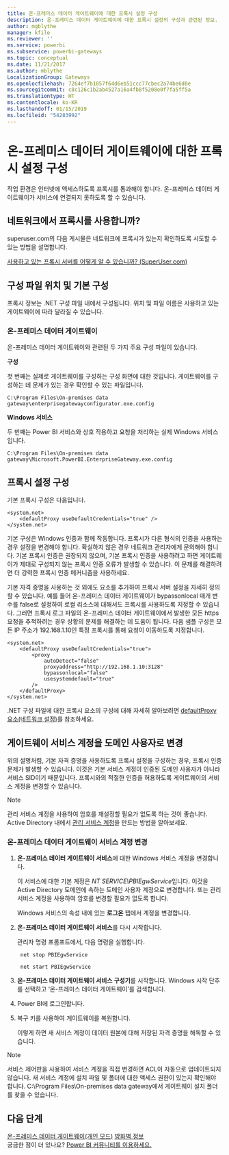 ```yaml
---
title: 온-프레미스 데이터 게이트웨이에 대한 프록시 설정 구성
description: 온-프레미스 데이터 게이트웨이에 대한 프록시 설정의 구성과 관련된 정보.
author: mgblythe
manager: kfile
ms.reviewer: ''
ms.service: powerbi
ms.subservice: powerbi-gateways
ms.topic: conceptual
ms.date: 11/21/2017
ms.author: mblythe
LocalizationGroup: Gateways
ms.openlocfilehash: 7264ef7b1057f64d6eb51ccc77cbec2a74be6d0e
ms.sourcegitcommit: c8c126c1b2ab4527a16a4fb8f5208e0f7fa5ff5a
ms.translationtype: HT
ms.contentlocale: ko-KR
ms.lasthandoff: 01/15/2019
ms.locfileid: "54283992"
---
```

# <a name="configuring-proxy-settings-for-the-on-premises-data-gateway"></a>온-프레미스 데이터 게이트웨이에 대한 프록시 설정 구성
작업 환경은 인터넷에 액세스하도록 프록시를 통과해야 합니다. 온-프레미스 데이터 게이트웨이가 서비스에 연결되지 못하도록 할 수 있습니다.

## <a name="does-your-network-use-a-proxy"></a>네트워크에서 프록시를 사용합니까?
superuser.com의 다음 게시물은 네트워크에 프록시가 있는지 확인하도록 시도할 수 있는 방법을 설명합니다.

[사용하고 있는 프록시 서버를 어떻게 알 수 있습니까? (SuperUser.com)](https://superuser.com/questions/346372/how-do-i-know-what-proxy-server-im-using)

## <a name="configuration-file-location-and-default-configuration"></a>구성 파일 위치 및 기본 구성
프록시 정보는 .NET 구성 파일 내에서 구성됩니다. 위치 및 파일 이름은 사용하고 있는 게이트웨이에 따라 달라질 수 있습니다.

### <a name="on-premises-data-gateway"></a>온-프레미스 데이터 게이트웨이
온-프레미스 데이터 게이트웨이와 관련된 두 가지 주요 구성 파일이 있습니다.

**구성**

첫 번째는 실제로 게이트웨이를 구성하는 구성 화면에 대한 것입니다. 게이트웨이를 구성하는 데 문제가 있는 경우 확인할 수 있는 파일입니다.

    C:\Program Files\On-premises data gateway\enterprisegatewayconfigurator.exe.config

**Windows 서비스**

두 번째는 Power BI 서비스와 상호 작용하고 요청을 처리하는 실제 Windows 서비스입니다.

    C:\Program Files\On-premises data gateway\Microsoft.PowerBI.EnterpriseGateway.exe.config

## <a name="configuring-proxy-settings"></a>프록시 설정 구성
기본 프록시 구성은 다음입니다.

    <system.net>
        <defaultProxy useDefaultCredentials="true" />
    </system.net>

기본 구성은 Windows 인증과 함께 작동합니다. 프록시가 다른 형식의 인증을 사용하는 경우 설정을 변경해야 합니다. 확실하지 않은 경우 네트워크 관리자에게 문의해야 합니다. 기본 프록시 인증은 권장되지 않으며, 기본 프록시 인증을 사용하려고 하면 게이트웨이가 제대로 구성되지 않는 프록시 인증 오류가 발생할 수 있습니다. 이 문제를 해결하려면 더 강력한 프록시 인증 메커니즘을 사용하세요.

기본 자격 증명을 사용하는 것 외에도 <proxy> 요소를 추가하여 프록시 서버 설정을 자세히 정의할 수 있습니다. 예를 들어 온-프레미스 데이터 게이트웨이가 bypassonlocal 매개 변수를 false로 설정하여 로컬 리소스에 대해서도 프록시를 사용하도록 지정할 수 있습니다. 그러면 프록시 로그 파일의 온-프레미스 데이터 게이트웨이에서 발생한 모든 https 요청을 추적하려는 경우 상황의 문제를 해결하는 데 도움이 됩니다. 다음 샘플 구성은 모든 IP 주소가 192.168.1.10인 특정 프록시를 통해 요청이 이동하도록 지정합니다.

    <system.net>
        <defaultProxy useDefaultCredentials="true">
            <proxy  
                autoDetect="false"  
                proxyaddress="http://192.168.1.10:3128"  
                bypassonlocal="false"  
                usesystemdefault="true"
            />  
        </defaultProxy>
    </system.net>

.NET 구성 파일에 대한 프록시 요소의 구성에 대해 자세히 알아보려면 [defaultProxy 요소(네트워크 설정)](https://msdn.microsoft.com/library/kd3cf2ex.aspx)를 참조하세요.

## <a name="changing-the-gateway-service-account-to-a-domain-user"></a>게이트웨이 서비스 계정을 도메인 사용자로 변경
위의 설명처럼, 기본 자격 증명을 사용하도록 프록시 설정을 구성하는 경우, 프록시 인증 문제가 발생할 수 있습니다. 이것은 기본 서비스 계정이 인증된 도메인 사용자가 아니라 서비스 SID이기 때문입니다. 프록시와의 적절한 인증을 허용하도록 게이트웨이의 서비스 계정을 변경할 수 있습니다.

> [!NOTE]
> 관리 서비스 계정을 사용하여 암호를 재설정할 필요가 없도록 하는 것이 좋습니다. Active Directory 내에서 [관리 서비스 계정](https://technet.microsoft.com/library/dd548356.aspx)을 만드는 방법을 알아보세요.
> 
> 

### <a name="change-the-on-premises-data-gateway-service-account"></a>온-프레미스 데이터 게이트웨이 서비스 계정 변경
1. **온-프레미스 데이터 게이트웨이 서비스**에 대한 Windows 서비스 계정을 변경합니다.

    이 서비스에 대한 기본 계정은 *NT SERVICE\PBIEgwService*입니다. 이것을 Active Directory 도메인에 속하는 도메인 사용자 계정으로 변경합니다. 또는 관리 서비스 계정을 사용하여 암호를 변경할 필요가 없도록 합니다.

    Windows 서비스의 속성 내에 있는 **로그온** 탭에서 계정을 변경합니다.
2. **온-프레미스 데이터 게이트웨이 서비스**를 다시 시작합니다.

    관리자 명령 프롬프트에서, 다음 명령을 실행합니다.

        net stop PBIEgwService

        net start PBIEgwService
3. **온-프레미스 데이터 게이트웨이 서비스 구성기**를 시작합니다. Windows 시작 단추를 선택하고 ‘온-프레미스 데이터 게이트웨이’를 검색합니다.
4. Power BI에 로그인합니다.
5. 복구 키를 사용하여 게이트웨이를 복원합니다.

    이렇게 하면 새 서비스 계정이 데이터 원본에 대해 저장된 자격 증명을 해독할 수 있습니다.

> [!NOTE]
> 서비스 제어판을 사용하여 서비스 계정을 직접 변경하면 ACL이 자동으로 업데이트되지 않습니다. 새 서비스 계정에 설치 파일 및 폴더에 대한 액세스 권한이 있는지 확인해야 합니다. C:\Program Files\On-premises data gateway에서 게이트웨이 설치 폴더를 찾을 수 있습니다. 
> 

## <a name="next-steps"></a>다음 단계
[온-프레미스 데이터 게이트웨이(개인 모드)](service-gateway-personal-mode.md)
[방화벽 정보](service-gateway-onprem-tshoot.md#firewall-or-proxy)  
궁금한 점이 더 있나요? [Power BI 커뮤니티를 이용하세요.](http://community.powerbi.com/)

